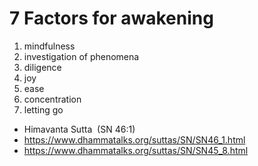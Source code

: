 # 7 Factors for awakening

1. mindfulness
1. investigation of phenomena
1. diligence
1. joy
1. ease
1. concentration
1. letting go

- Himavanta Sutta  (SN 46:1)
- <https://www.dhammatalks.org/suttas/SN/SN46_1.html>
- <https://www.dhammatalks.org/suttas/SN/SN45_8.html>
